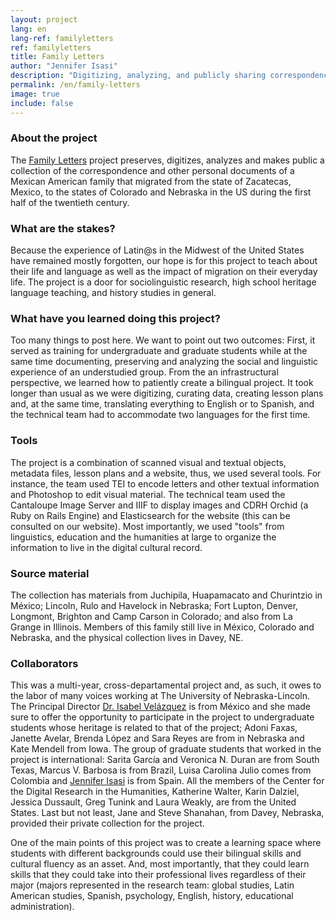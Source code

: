 ```yaml
---
layout: project
lang: en
lang-ref: familyletters
ref: familyletters
title: Family Letters
author: "Jennifer Isasi"
description: "Digitizing, analyzing, and publicly sharing correspondence of a Mexican American family that migrated to the states of Colorado and Nebraska in the USA."
permalink: /en/family-letters
image: true
include: false
---
```

### About the project
The [Family Letters](https://familyletters.unl.edu/) project preserves, digitizes, analyzes and makes public a collection of the correspondence and other personal documents of a Mexican American family that migrated from the state of Zacatecas, Mexico, to the states of Colorado and Nebraska in the US during the first half of the twentieth century. 

### What are the stakes?
Because the experience of Latin@s in the Midwest of the United States have remained mostly forgotten, our hope is for this project to teach about their life and language as well as the impact of migration on their everyday life. The project is a door for sociolinguistic research, high school heritage language teaching, and history studies in general. 

### What have you learned doing this project?
Too many things to post here. We want to point out two outcomes: First, it served as training for undergraduate and graduate students while at the same time documenting, preserving and analyzing the social and linguistic experience of an understudied group. From the an infrastructural perspective, we learned how to patiently create a bilingual project. It took longer than usual as we were digitizing, curating data, creating lesson plans and, at the same time, translating everything to English or to Spanish, and the technical team had to accommodate two languages for the first time. 

### Tools

The project is a combination of scanned visual and textual objects, metadata files, lesson plans and a website, thus, we used several tools. For instance, the team used TEI to encode letters and other textual information and Photoshop to edit visual material. The technical team used the Cantaloupe Image Server and IIIF to display images and CDRH Orchid (a Ruby on Rails Engine) and Elasticsearch for the website (this can be consulted on our website). Most importantly, we used "tools" from linguistics, education and the humanities at large to organize the information to live in the digital cultural record. 

### Source material
The collection has materials from Juchipila, Huapamacato and Churintzio in México; Lincoln, Rulo and Havelock in Nebraska; Fort Lupton, Denver, Longmont, Brighton and Camp Carson in Colorado; and also from La Grange in Illinois. Members of this family still live in México, Colorado and Nebraska, and the physical collection lives in Davey, NE.

### Collaborators
This was a multi-year, cross-departamental project and, as such, it owes to the labor of many voices working at The University of Nebraska-Lincoln. The Principal Director [Dr. Isabel Velázquez](https://orcid.org/0000-0003-1492-2535) is from México and she made sure to offer the opportunity to participate in the project to undergraduate students whose heritage is related to that of the project; Adoni Faxas, Janette Avelar, Brenda López and Sara Reyes are from in Nebraska and Kate Mendell from Iowa. The group of graduate students that worked in the project is international: Sarita García and Veronica N. Duran are from South Texas, Marcus V. Barbosa is from Brazil, Luisa Carolina Julio comes from Colombia and [Jennifer Isasi](https://orcid.org/0000-0002-4295-895X) is from Spain. All the members of the Center for the Digital Research in the Humanities, Katherine Walter, Karin Dalziel, Jessica Dussault, Greg Tunink and Laura Weakly, are from the United States. Last but not least, Jane and Steve Shanahan, from Davey, Nebraska, provided their private collection for the project. 

One of the main points of this project was to create a learning space where students with different backgrounds could use their bilingual skills and cultural fluency as an asset. And, most importantly, that they could learn skills that they could take into their professional lives regardless of their major (majors represented in the research team: global studies, Latin American studies, Spanish, psychology, English, history, educational administration).
